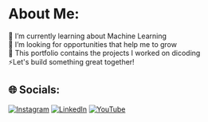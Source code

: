#  About Me:
🌱 I’m currently learning about Machine Learning <br>🤝 I’m looking for opportunities that help me to grow<br>💬 This portfolio contains the projects I worked on dicoding<br>⚡Let's build something great together!


## 🌐 Socials:
[![Instagram](https://img.shields.io/badge/Instagram-%23E4405F.svg?logo=Instagram&logoColor=white)](https://www.instagram.com/elv.jnr/) [![LinkedIn](https://img.shields.io/badge/LinkedIn-%230077B5.svg?logo=linkedin&logoColor=white)](https://www.linkedin.com/in/elvino-junior-ba94b8214/) [![YouTube](https://img.shields.io/badge/YouTube-%23FF0000.svg?logo=YouTube&logoColor=white)](https://www.youtube.com/@elvinojunior155) 
